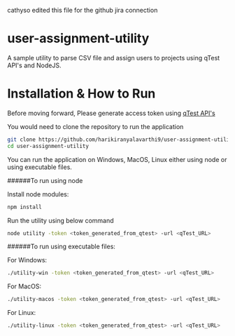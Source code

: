 cathyso edited this file for the github jira connection

# user-assignment-utility

A sample utility to parse CSV file and assign users to projects using qTest API's and NodeJS.

# Installation & How to Run

Before moving forward, Please generate access token using [qTest API's](https://api.qasymphony.com/#/login/postAccessToken) 

You would need to clone the repository to run the application

```bash
git clone https://github.com/harikiranyalavarthi9/user-assignment-utility.git
cd user-assignment-utility
```

You can run the application on Windows, MacOS, Linux either using node or using executable files.

######To run using node

Install node modules:

```bash
npm install
```
Run the utility using below command

```bash
node utility -token <token_generated_from_qtest> -url <qTest_URL>
```

######To run using executable files:

For Windows: 

```bash
./utility-win -token <token_generated_from_qtest> -url <qTest_URL>
```

For MacOS:

```bash
./utility-macos -token <token_generated_from_qtest> -url <qTest_URL>
```
For Linux:

```bash
./utility-linux -token <token_generated_from_qtest> -url <qTest_URL>
```
